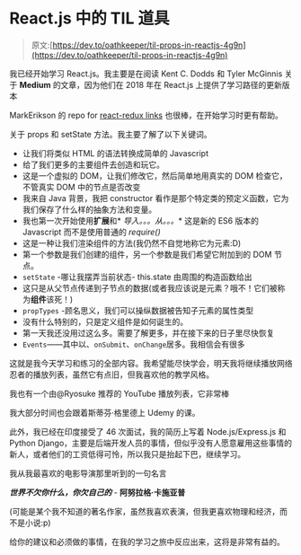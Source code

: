 # React.js 中的 TIL 道具

> 原文:[https://dev.to/oathkeeper/til-props-in-reactjs-4g9n](https://dev.to/oathkeeper/til-props-in-reactjs-4g9n)

我已经开始学习 React.js。我主要是在阅读 Kent C. Dodds 和 Tyler McGinnis 关于 **Medium** 的文章，因为他们在 2018 年在 React.js 上提供了学习路径的更新版本

MarkErikson 的 repo for [react-redux links](https://github.com/markerikson/react-redux-links) 也很棒，在开始学习时更有帮助。

关于 props 和 setState 方法。我主要了解了以下关键词。

*   让我们将类似 HTML 的语法转换成简单的 Javascript
*   给了我们更多的主要组件去创造和玩它。
*   这是一个虚拟的 DOM，让我们修改它，然后简单地用真实的 DOM 检查它，不管真实 DOM 中的节点是否改变
*   我来自 Java 背景，我把 constructor 看作是那个特定类的预定义函数，它为我们保存了什么样的抽象方法和变量。
*   我也第一次开始使用**扩展**和* *导入。。。从。。。** 这是新的 ES6 版本的 Javascript 而不是使用普通的 *require()*
*   这是一种让我们渲染组件的方法(我仍然不自觉地称它为元素:D)
*   第一个参数是我们创建的组件，另一个参数是我们希望它附加到的 DOM 节点。
*   `setState` -哪让我摆弄当前状态- this.state 由周围的构造函数给出
*   这只是从父节点传递到子节点的数据(或者我应该说是元素？哦不！它们被称为**组件**该死！)
*   `propTypes` -顾名思义，我们可以操纵数据被告知子元素的属性类型
*   没有什么特别的，只是定义组件是如何诞生的。
*   第一天我还没用过这么多。需要了解更多，并在接下来的日子里尽快恢复
*   `Events`——其中以、`onSubmit`、`onChange`居多。我相信会有很多

这就是我今天学习和练习的全部内容。我希望能尽快学会，明天我将继续播放网络忍者的播放列表，虽然它有点旧，但我喜欢他的教学风格。

我也有一个由@Ryosuke 推荐的 YouTube 播放列表，它非常棒

我大部分时间也会跟着斯蒂芬·格里德上 Udemy 的课。

此外，我已经在印度接受了 46 次面试，我的简历上写着 Node.js/Express.js 和 Python Django，主要是后端开发人员的事情，但似乎没有人愿意雇用这些事情的新人，或者他们的工资低得可怜，所以我只是抬起下巴，继续学习。

我从我最喜欢的电影导演那里听到的一句名言

***世界不欠你什么，你欠自己的*** - **阿努拉格·卡施亚普**

(可能是某个我不知道的著名作家，虽然我喜欢表演，但我更喜欢物理和经济，而不是小说:p)

给你的建议和必须做的事情，在我的学习之旅中反应出来，这将是非常有益的。